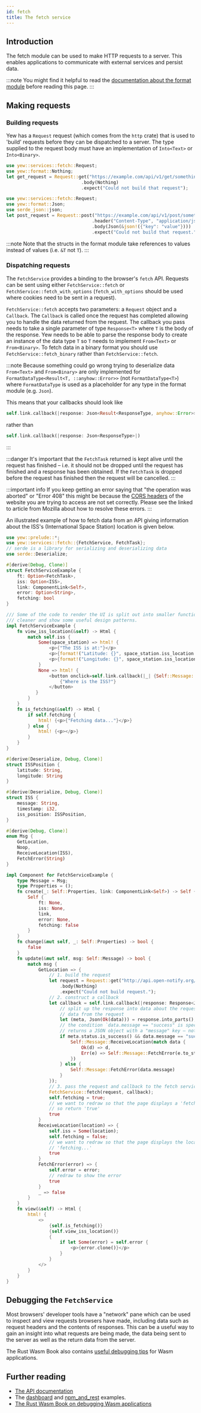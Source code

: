 ```yaml
---
id: fetch
title: The fetch service
---
```

## Introduction
The fetch module can be used to make HTTP requests to a server. This enables applications to
communicate with external services and persist data.

:::note
You might find it helpful to read the [documentation about the format module](format.md) before 
reading this page.
:::

## Making requests
### Building requests
Yew has a `Request` request (which comes from the `http` crate) that is used to 'build' requests 
before they can be dispatched to a server. The type supplied to the request body must have an
implementation of `Into<Text>` or `Into<Binary>`. 
```rust
use yew::services::fetch::Request;
use yew::format::Nothing;
let get_request = Request::get("https://example.com/api/v1/get/something")
                            .body(Nothing)
                            .expect("Could not build that request");
```
```rust
use yew::services::fetch::Request;
use yew::format::Json;
use serde_json::json;
let post_request = Request::post("https://example.com/api/v1/post/something")
                                .header("Content-Type", "application/json")
                                .body(Json(&json!({"key": "value"})))
                                .expect("Could not build that request.");
```

:::note
Note that the structs in the format module take references to values instead of values 
(i.e. `&T` not `T`).
:::

### Dispatching requests
The `FetchService` provides a binding to the browser's `fetch` API. Requests can be sent using 
either `FetchService::fetch` or `FetchService::fetch_with_options` (`fetch_with_options` should be 
used where cookies need to be sent in a request).

`FetchService::fetch` accepts two parameters: a `Request` object and a `Callback`. The `Callback` is
called once the request has completed allowing you to handle the data returned from the request.
The callback you pass needs to take a single parameter of type `Response<T>` where `T` is the body
of the response. Yew needs to be able to parse the response body to create an instance of the data
type `T` so `T` needs to implement `From<Text>` or `From<Binary>`. To fetch data in a binary format
you should use `FetchService::fetch_binary` rather than `FetchService::fetch`.

:::note
Because something could go wrong trying to deserialize data `From<Text>` and `From<Binary>` are only 
implemented for `FormatDataType<Result<T, ::anyhow::Error>>` (not `FormatDataType<T>`) where 
`FormatDataType` is used as a placeholder for any type in the format module (e.g. `Json`).

This means that your callbacks should look like
```rust
self.link.callback(|response: Json<Result<ResponseType, anyhow::Error>>|)
```
rather than
```rust
self.link.callback(|response: Json<ResponseType>|)
```
:::

:::danger
It's important that the `FetchTask` returned is kept alive until the request has finished – i.e. it 
should not be dropped until the request has finished and a response has been obtained. If the 
`FetchTask` is dropped before the request has finished then the request will be cancelled.
:::

:::important info
If you keep getting an error saying that "the operation was aborted" or "Error 408" this might be 
because the [CORS headers](https://developer.mozilla.org/en-US/docs/Web/HTTP/CORS) of the website 
you are trying to access are not set correctly. Please see the linked to article from Mozilla about
how to resolve these errors.
:::

An illustrated example of how to fetch data from an API giving information about the ISS's 
(International Space Station) location is given below.

```rust
use yew::prelude::*;
use yew::services::fetch::{FetchService, FetchTask};
// serde is a library for serializing and deserializing data
use serde::Deserialize;

#[derive(Debug, Clone)]
struct FetchServiceExample {
    ft: Option<FetchTask>,
    iss: Option<ISS>,
    link: ComponentLink<Self>,
    error: Option<String>,
    fetching: bool
}

/// Some of the code to render the UI is split out into smaller functions here to make the code
/// cleaner and show some useful design patterns.
impl FetchServiceExample {
    fn view_iss_location(&self) -> Html {
        match self.iss {
            Some(space_station) => html! {
                <p>{"The ISS is at:"}</p>
                <p>{format!("Latitude: {}", space_station.iss_location.latitude)}</p>
                <p>{format!("Longitude: {}", space_station.iss_location.longitude)}</p>
            }
            None => html! {
                <button onclick=self.link.callback(|_| {Self::Message::GetLocation})>
                    {"Where is the ISS?"}
                </button>
           }
        }
    }
    fn is_fetching(&self) -> Html {
        if self.fetching {
            html! {<p>{"Fetching data..."}</p>}
        } else {
            html! {<p></p>}
        }
    }
}

#[derive(Deserialize, Debug, Clone)]
struct ISSPosition {
    latitude: String,
    longitude: String
}

#[derive(Deserialize, Debug, Clone)]
struct ISS {
    message: String,
    timestamp: i32,
    iss_position: ISSPosition,
}

#[derive(Debug, Clone)]
enum Msg {
    GetLocation,
    Noop,
    ReceiveLocation(ISS),
    FetchError(String)
}

impl Component for FetchServiceExample {
    type Message = Msg;
    type Properties = ();
    fn create(_: Self::Properties, link: ComponentLink<Self>) -> Self {
        Self {
            ft: None,
            iss: None,
            link,
            error: None,
            fetching: false
        }
    }
    fn change(&mut self, _: Self::Properties) -> bool {
        false
    }
    fn update(&mut self, msg: Self::Message) -> bool {
        match msg {
            GetLocation => {
                // 1. build the request
                let request = Request::get("http://api.open-notify.org/iss-now.json")
                    .body(Nothing)
                    .expect("Could not build request.");
                // 2. construct a callback
                let callback = self.link.callback(|response: Response<Json<Result<ISS, anyhow::Error>>>| {
                    // split up the response into data about the request's status and the returned
                    // data from the request
                    let (meta, Json(Ok(data))) = response.into_parts();
                    // the condition `data.message == "success" is specific to this API which
                    // returns a JSON object with a "message" key – not all APIs will do this! 
                    if meta.status.is_success() && data.message == "success" {
                        Self::Message::ReceiveLocation(match data {
                            Ok(d) => d,
                            Err(e) => Self::Message::FetchError(e.to_string())
                        })
                    } else {
                        Self::Message::FetchError(data.message)
                    }
                });
                // 3. pass the request and callback to the fetch service 
                FetchService::fetch(request, callback);
                self.fetching = true;
                // we want to redraw so that the page displays a 'fetching...' message to the user 
                // so return 'true'
                true
            }
            ReceiveLocation(location) => {
                self.iss = Some(location);
                self.fetching = false;
                // we want to redraw so that the page displays the location of the ISS instead of 
                // 'fetching...'
                true
            }
            FetchError(error) => {
                self.error = error;
                // redraw to show the error
                true
            }
            _ => false
        }
    }
    fn view(&self) -> Html {
        html! {
            <>
                {self.is_fetching()}
                {self.view_iss_location()}
                {
                    if let Some(error) = self.error {
                        <p>{error.clone()}</p>
                    }
                }
            </>
        }
    }
}
```

## Debugging the `FetchService`

Most browsers' developer tools have a "network" pane which can be used to inspect and view requests 
browsers have made, including data such as request headers and the contents of responses. This can 
be a useful way to gain an insight into what requests are being made, the data being sent to the 
server as well as the return data from the server.

The Rust Wasm Book also contains [useful debugging tips](https://rustwasm.github.io/book/reference/debugging.html)
for Wasm applications.

## Further reading
* [The API documentation](https://docs.rs/yew/0.14.3/yew/services/fetch/index.html)
* The [dashboard](https://github.com/yewstack/yew/tree/master/examples/dashboard) and 
[npm_and_rest](https://github.com/yewstack/yew/tree/master/examples/web_sys/npm_and_rest) examples.
* [The Rust Wasm Book on debugging Wasm applications](https://rustwasm.github.io/book/reference/debugging.html)